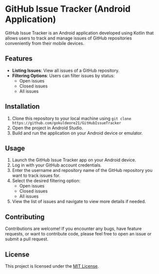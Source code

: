 
# GitHub Issue Tracker (Android Application)

GitHub Issue Tracker is an Android application developed using Kotlin that allows users to track and manage issues of GitHub repositories conveniently from their mobile devices.

## Features

- **Listing Issues**: View all issues of a GitHub repository.
- **Filtering Options**: Users can filter issues by status:
  - Open issues
  - Closed issues
  - All issues

## Installation

1. Clone this repository to your local machine using `git clone https://github.com/gokuldeore21/GitHubIssueTracker`
2. Open the project in Android Studio.
3. Build and run the application on your Android device or emulator.

## Usage

1. Launch the GitHub Issue Tracker app on your Android device.
2. Log in with your GitHub account credentials.
3. Enter the username and repository name of the GitHub repository you want to track issues for.
4. Select the desired filtering option:
   - Open issues
   - Closed issues
   - All issues
5. View the list of issues and navigate to view more details if needed.

## Contributing

Contributions are welcome! If you encounter any bugs, have feature requests, or want to contribute code, please feel free to open an issue or submit a pull request.

## License

This project is licensed under the [MIT License](LICENSE).

